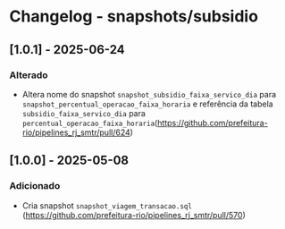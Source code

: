 # Changelog - snapshots/subsidio

## [1.0.1] - 2025-06-24

### Alterado

- Altera nome do snapshot `snapshot_subsidio_faixa_servico_dia` para `snapshot_percentual_operacao_faixa_horaria` e referência da tabela `subsidio_faixa_servico_dia` para `percentual_operacao_faixa_horaria`(https://github.com/prefeitura-rio/pipelines_rj_smtr/pull/624)

## [1.0.0] - 2025-05-08

### Adicionado

- Cria snapshot `snapshot_viagem_transacao.sql` (https://github.com/prefeitura-rio/pipelines_rj_smtr/pull/570)
